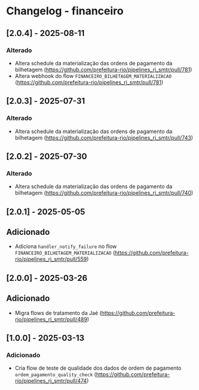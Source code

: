 # Changelog - financeiro

## [2.0.4] - 2025-08-11

### Alterado

- Altera schedule da materialização das ordens de pagamento da bilhetagem (https://github.com/prefeitura-rio/pipelines_rj_smtr/pull/781)
- Altera webhook do flow `FINANCEIRO_BILHETAGEM_MATERIALIZACAO` (https://github.com/prefeitura-rio/pipelines_rj_smtr/pull/781)

## [2.0.3] - 2025-07-31

### Alterado

- Altera schedule da materialização das ordens de pagamento da bilhetagem (https://github.com/prefeitura-rio/pipelines_rj_smtr/pull/743)

## [2.0.2] - 2025-07-30

### Alterado

- Altera schedule da materialização das ordens de pagamento da bilhetagem (https://github.com/prefeitura-rio/pipelines_rj_smtr/pull/740)

## [2.0.1] - 2025-05-05

## Adicionado

- Adiciona `handler_notify_failure` no flow `FINANCEIRO_BILHETAGEM_MATERIALIZACAO` (https://github.com/prefeitura-rio/pipelines_rj_smtr/pull/559)

## [2.0.0] - 2025-03-26

## Adicionado

- Migra flows de tratamento da Jaé (https://github.com/prefeitura-rio/pipelines_rj_smtr/pull/489)

## [1.0.0] - 2025-03-13

### Adicionado

- Cria flow de teste de qualidade dos dados de ordem de pagamento `ordem_pagamento_quality_check` (https://github.com/prefeitura-rio/pipelines_rj_smtr/pull/474)
